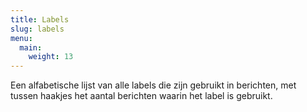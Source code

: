 ```yaml
---
title: Labels
slug: labels
menu:
  main:
    weight: 13
---
```

Een alfabetische lijst van alle labels die zijn gebruikt in berichten, met tussen haakjes het aantal berichten waarin het label is gebruikt.
